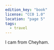 ```yaml
---
edition_key: "book"
license: "CC0 1.0"
location: "page 5"
tags:
  - travel
---
```

I cam from Cheyham.
